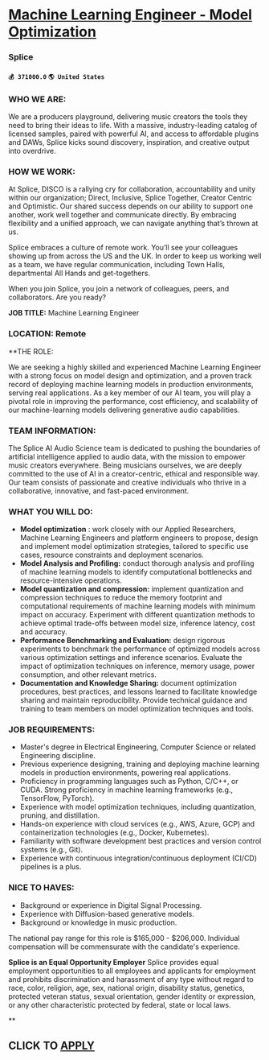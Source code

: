 # [Machine Learning Engineer - Model Optimization](https://www.remotewlb.com/apply/machine-learning-engineer-model-optimization-69811)  
### Splice  
#### `💰 371000.0` `🌎 United States`  

### WHO WE ARE:

We are a producers playground, delivering music creators the tools they need to bring their ideas to life. With a massive, industry-leading catalog of licensed samples, paired with powerful AI, and access to affordable plugins and DAWs, Splice kicks sound discovery, inspiration, and creative output into overdrive.

### HOW WE WORK:

At Splice, DISCO is a rallying cry for collaboration, accountability and unity within our organization; Direct, Inclusive, Splice Together, Creator Centric and Optimistic. Our shared success depends on our ability to support one another, work well together and communicate directly. By embracing flexibility and a unified approach, we can navigate anything that’s thrown at us.

Splice embraces a culture of remote work. You’ll see your colleagues showing up from across the US and the UK. In order to keep us working well as a team, we have regular communication, including Town Halls, departmental All Hands and get-togethers.

When you join Splice, you join a network of colleagues, peers, and collaborators. Are you ready?

 **JOB TITLE:** Machine Learning Engineer

### LOCATION: Remote

**THE ROLE:

We are seeking a highly skilled and experienced Machine Learning Engineer with a strong focus on model design and optimization, and a proven track record of deploying machine learning models in production environments, serving real applications. As a key member of our AI team, you will play a pivotal role in improving the performance, cost efficiency, and scalability of our machine-learning models delivering generative audio capabilities.

### TEAM INFORMATION:

The Splice AI Audio Science team is dedicated to pushing the boundaries of artificial intelligence applied to audio data, with the mission to empower music creators everywhere. Being musicians ourselves, we are deeply committed to the use of AI in a creator-centric, ethical and responsible way. Our team consists of passionate and creative individuals who thrive in a collaborative, innovative, and fast-paced environment.

### WHAT YOU WILL DO:

  *  **Model optimization** : work closely with our Applied Researchers, Machine Learning Engineers and platform engineers to propose, design and implement model optimization strategies, tailored to specific use cases, resource constraints and deployment scenarios.
  *  **Model Analysis and Profiling:** conduct thorough analysis and profiling of machine learning models to identify computational bottlenecks and resource-intensive operations.
  *  **Model quantization and compression:** implement quantization and compression techniques to reduce the memory footprint and computational requirements of machine learning models with minimum impact on accuracy. Experiment with different quantization methods to achieve optimal trade-offs between model size, inference latency, cost and accuracy.
  *  **Performance Benchmarking and Evaluation:** design rigorous experiments to benchmark the performance of optimized models across various optimization settings and inference scenarios. Evaluate the impact of optimization techniques on inference, memory usage, power consumption, and other relevant metrics.
  *  **Documentation and Knowledge Sharing:** document optimization procedures, best practices, and lessons learned to facilitate knowledge sharing and maintain reproducibility. Provide technical guidance and training to team members on model optimization techniques and tools.

### JOB REQUIREMENTS:

  * Master's degree in Electrical Engineering, Computer Science or related Engineering discipline.
  * Previous experience designing, training and deploying machine learning models in production environments, powering real applications.
  * Proficiency in programming languages such as Python, C/C++, or CUDA. Strong proficiency in machine learning frameworks (e.g., TensorFlow, PyTorch).
  * Experience with model optimization techniques, including quantization, pruning, and distillation.
  * Hands-on experience with cloud services (e.g., AWS, Azure, GCP) and containerization technologies (e.g., Docker, Kubernetes).
  * Familiarity with software development best practices and version control systems (e.g., Git).
  * Experience with continuous integration/continuous deployment (CI/CD) pipelines is a plus.

### NICE TO HAVES:

  * Background or experience in Digital Signal Processing.
  * Experience with Diffusion-based generative models.
  * Background or knowledge in music production.

The national pay range for this role is $165,000 - $206,000. Individual compensation will be commensurate with the candidate's experience.

 **Splice is an Equal Opportunity Employer** Splice provides equal employment opportunities to all employees and applicants for employment and prohibits discrimination and harassment of any type without regard to race, color, religion, age, sex, national origin, disability status, genetics, protected veteran status, sexual orientation, gender identity or expression, or any other characteristic protected by federal, state or local laws.

**

  
## CLICK TO [APPLY](https://www.remotewlb.com/apply/machine-learning-engineer-model-optimization-69811)

